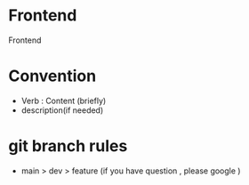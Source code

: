 # Frontend
Frontend

# Convention

- Verb : Content (briefly)
- description(if needed)

# git branch rules
- main > dev > feature (if you have question , please google )
